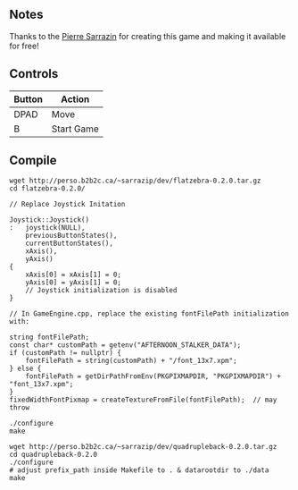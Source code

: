 ## Notes
Thanks to the [Pierre Sarrazin](http://perso.b2b2c.ca/~sarrazip/dev/quadrupleback.html) for creating this game and making it available for free!

## Controls

| Button | Action |
|--|--| 
|DPAD| Move||
|B| Start Game|

## Compile

```shell
wget http://perso.b2b2c.ca/~sarrazip/dev/flatzebra-0.2.0.tar.gz
cd flatzebra-0.2.0/

// Replace Joystick Initation

Joystick::Joystick()
:   joystick(NULL),
    previousButtonStates(),
    currentButtonStates(),
    xAxis(),
    yAxis()
{
    xAxis[0] = xAxis[1] = 0;
    yAxis[0] = yAxis[1] = 0;
    // Joystick initialization is disabled
}

// In GameEngine.cpp, replace the existing fontFilePath initialization with:

string fontFilePath;
const char* customPath = getenv("AFTERNOON_STALKER_DATA");
if (customPath != nullptr) {
    fontFilePath = string(customPath) + "/font_13x7.xpm";
} else {
    fontFilePath = getDirPathFromEnv(PKGPIXMAPDIR, "PKGPIXMAPDIR") + "font_13x7.xpm";
}
fixedWidthFontPixmap = createTextureFromFile(fontFilePath);  // may throw

./configure
make

wget http://perso.b2b2c.ca/~sarrazip/dev/quadrupleback-0.2.0.tar.gz
cd quadrupleback-0.2.0
./configure
# adjust prefix_path inside Makefile to . & datarootdir to ./data
make
```